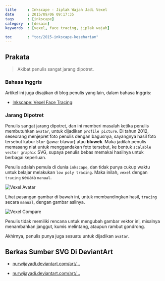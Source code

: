 ```yaml
---
title     : Inkscape - Jiplak Wajah Jadi Vexel
date      : 2015/09/06 09:17:35
tags      : [inkscape]
category  : [desain]
keywords  : [vexel, face tracing, jiplak wajah]

toc       : "toc/2015-inkscape-keseharian"
---
```


<a name="prakata"></a>

## Prakata

> Akibat penulis sangat jarang dipotret.

### Bahasa Inggris

Artikel ini juga disajikan di blog penulis yang lain,
dalam bahasa Inggris:

* [Inkscape: Vexel Face Tracing][english-version]

### Jarang Dipotret

Penulis sangat jarang dipotret,
dan ini memberi masalah ketika penulis membutuhkan `avatar`,
untuk dijadikan `profile picture`.
Di tahun 2012, seseorang menjepret foto penulis dengan bagusnya,
sayangnya hasil foto tersebut kabur `blur` (jawa: blawur) atau __bluwek__.
Maka jadilah penulis memasang niat untuk menggandakan foto tersebut,
ke bentuk `scalable vector graphic` SVG, supaya penulis bebas memakai
hasilnya untuk berbagai keperluan.

Penulis adalah pemula di dunia `inkscape`,
dan tidak punya cukup waktu untuk belajar melakukan `low poly tracing`.
Maka inilah, `vexel` dengan `tracing` secara `manual`.

![Vexel Avatar][image-ss-pp]

Lihat pasangan gambar di bawah ini, untuk membandingkan hasil, 
`tracing` secara `manual`, dengan gambar aslinya.

![Vexel Compare][image-ss-pair]

Penulis tidak memiliki rencana untuk mengubah gambar vektor ini,
misalnya menambahkan janggut, kumis melintang, ataupun rambut gondrong.

Akhirnya, penulis punya juga sesuatu untuk dijadikan `avatar`.

## Berkas Sumber SVG Di DeviantArt

* [nurwijayadi.deviantart.com/art/...][deviant-ss-pp-1]

* [nurwijayadi.deviantart.com/art/...][deviant-ss-pp-2]

[//]: <> ( -- -- -- links below -- -- -- )

[english-version]:  https://epsi-rns.gitlab.io/design/2015/09/06/inkscape-vexel-face-tracing/

[image-ss-pp]:      /posts/desain/2015/09-vexel/vexel-profile-picture.png
[image-ss-pair]:    /posts/desain/2015/09-vexel/vexel-compare.png

[deviant-ss-pp-1]:  http://nurwijayadi.deviantart.com/art/Humanity-in-Progress-645792932
[deviant-ss-pp-2]:  http://nurwijayadi.deviantart.com/art/Portrait-645793019
